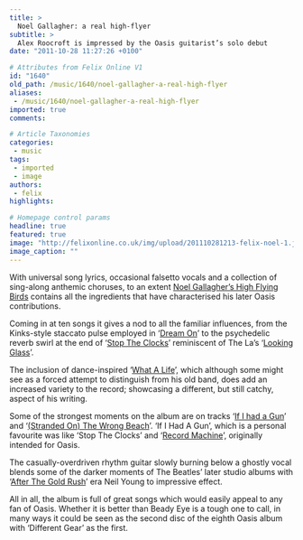 ```yaml
---
title: >
  Noel Gallagher: a real high-flyer
subtitle: >
  Alex Roocroft is impressed by the Oasis guitarist’s solo debut
date: "2011-10-28 11:27:26 +0100"

# Attributes from Felix Online V1
id: "1640"
old_path: /music/1640/noel-gallagher-a-real-high-flyer
aliases:
 - /music/1640/noel-gallagher-a-real-high-flyer
imported: true
comments:

# Article Taxonomies
categories:
 - music
tags:
 - imported
 - image
authors:
 - felix
highlights:

# Homepage control params
headline: true
featured: true
image: "http://felixonline.co.uk/img/upload/201110281213-felix-noel-1.jpg"
image_caption: ""
---
```


With universal song lyrics, occasional falsetto vocals and a collection of sing-along anthemic choruses, to an extent [Noel Gallagher’s High Flying Birds](http://www.youtube.com/watch?v=kFx_IniNjfE) contains all the ingredients that have characterised his later Oasis contributions.

Coming in at ten songs it gives a nod to all the familiar influences, from the Kinks-style staccato pulse employed in ‘[Dream On](http://www.youtube.com/watch?v=IDdBCmPr0bI)’ to the psychedelic reverb swirl at the end of ‘[Stop The Clocks](http://www.youtube.com/watch?v=WaWD_-0sjOA)’ reminiscent of The La’s ‘[Looking Glass](http://www.youtube.com/watch?v=wjo9CwDKRls)’.

The inclusion of dance-inspired ‘[What A Life](http://www.youtube.com/watch?v=SJGcf5FFMrw)’, which although some might see as a forced attempt to distinguish from his old band, does add an increased variety to the record; showcasing a different, but still catchy, aspect of his writing.

Some of the strongest moments on the album are on tracks ‘[If I had a Gun](http://www.youtube.com/watch?v=AFQkDvrMc1A)’ and ‘[(Stranded On) The Wrong Beach](http://www.youtube.com/watch?v=fYvBMF-6NJc)’. ‘If I Had A Gun’, which is a personal favourite was like ‘Stop The Clocks’ and ‘[Record Machine](http://www.youtube.com/watch?v=4HG8ihzrJPo)’, originally intended for Oasis.

The casually-overdriven rhythm guitar slowly burning below a ghostly vocal blends some of the darker moments of The Beatles’ later studio albums with ‘[After The Gold Rush](http://www.youtube.com/watch?v=KwjsYWGvaJo)’ era Neil Young to impressive effect.

All in all, the album is full of great songs which would easily appeal to any fan of Oasis. Whether it is better than Beady Eye is a tough one to call, in many ways it could be seen as the second disc of the eighth Oasis album with ‘Different Gear’ as the first.
